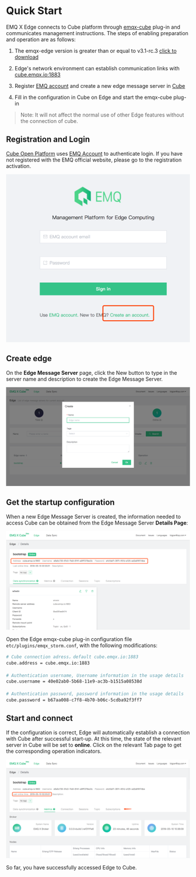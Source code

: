 # Quick Start

EMQ X Edge connects to Cube platform through  [emqx-cube](http://github.com/emqx/emqx-cube)  plug-in and communicates management instructions. The steps of enabling preparation and operation are as follows:

1. The emqx-edge version is greater than or equal to v3.1-rc.3 [click to download](https://www.emqx.io/downloads/emq/edge?OsType=Raspberry%20Pi#download)

2. Edge's network environment can establish communication links with [cube.emqx.io:1883](cube.emqx.io:1883)

3. Register [EMQ account](https://www.emqx.io/account?Tab=register) and create a new edge message server in [Cube](https://cube.emqx.io)

4. Fill in the configuration in Cube on Edge and start the emqx-cube plug-in

> Note: It will not affect the normal use of other Edge features without the connection of cube.


## Registration and Login



[Cube Open Platform](https://cube.emqx.io) uses [EMQ Account](https://www.emqx.io/account?Tab=register) to authenticate login. If you have not registered with the EMQ official website, please go to the registration activation.

<img src="../_images/image-20190418174950438.png" class= "medium-size">






## Create edge



On the **Edge Message Server** page, click the New button to type in the server name and description to create the Edge Message Server.

![image-20190510103746318](../_images/image-20190510103746318.png)





## Get the startup configuration



When a new Edge Message Server is created, the information needed to access Cube can be obtained from the Edge Message Server **Details Page**:

![image-20190510103804827](../_images/image-20190510103804827.png)



Open the Edge emqx-cube plug-in configuration file `etc/plugins/emqx_storm.conf`, with the following modifications:

```bash
# Cube connection adress，default cube.emqx.io:1883
cube.address = cube.emqx.io:1883

# Authentication username, Username information in the usage details
cube.username = 40e02ab0-5b68-11e9-ac3b-b1515a08538d

# Authentication password, password information in the usage details
cube.password = b67aa008-c7f8-4b70-b06c-5cdba92f3ff7
```



## Start and connect



If the configuration is correct, Edge will automatically establish a connection with Cube after successful start-up. At this time, the state of the relevant server in Cube will be set to **online**. Click on the relevant Tab page to get the corresponding operation indicators.



![image-20190510103835369](../_images/image-20190510103835369.png)





So far, you have successfully accessed Edge to Cube.



